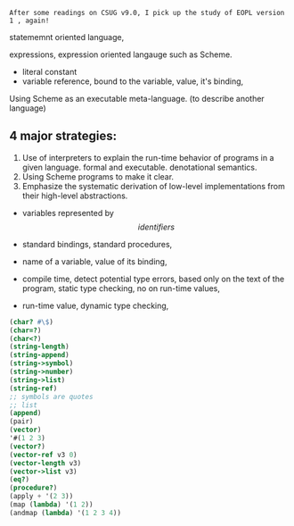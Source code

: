     After some readings on CSUG v9.0, I pick up the study of EOPL version 1 , again!

statememnt oriented language,

expressions, expression oriented langauge such as Scheme.

- literal constant
- variable reference, bound to the variable, value, it's binding,

Using Scheme as an executable meta-language. (to describe another language)

## 4 major strategies:

1. Use of interpreters to explain the run-time behavior of programs in a given language. formal and executable. denotational semantics.
2. Using Scheme programs to make it clear.
3. Emphasize the systematic derivation of low-level implementations from their high-level abstractions.

- variables represented by $$identifiers$$
- standard bindings, standard procedures,
- name of a variable, value of its binding,

- compile time, detect potential type errors, based only on the text of the program, static type checking, no on run-time values,
- run-time value, dynamic type checking,

```scheme
(char? #\$)
(char=?)
(char<?)
(string-length)
(string-append)
(string->symbol)
(string->number)
(string->list)
(string-ref)
;; symbols are quotes
;; list
(append)
(pair)
(vector)
'#(1 2 3)
(vector?)
(vector-ref v3 0)
(vector-length v3)
(vector->list v3)
(eq?)
(procedure?)
(apply + '(2 3))
(map (lambda) '(1 2))
(andmap (lambda) '(1 2 3 4))

```


